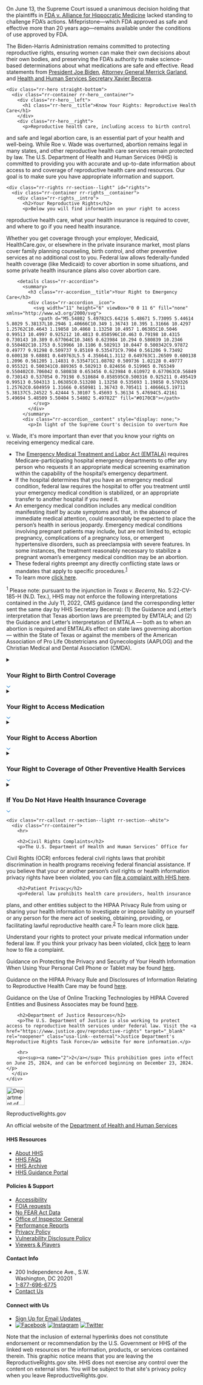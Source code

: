 <html lang="en" class="" style="--wm-toolbar-height: 74px;"><head>
          <p style="break-inside: avoid;">On June 13, the Supreme Court issued a unanimous decision holding that the plaintiffs in <a href="https://www.supremecourt.gov/opinions/23pdf/23-235_n7ip.pdf" target="_blank" rel="noopener" class="usa-link--external">FDA v. Alliance for Hippocratic Medicine</a>
 lacked standing to challenge FDA’s actions. Mifepristone—which FDA 
approved as safe and effective more than 20 years ago—remains available 
under the conditions of use approved by FDA.</p>
          <p style="break-inside: avoid;">The Biden-Harris 
Administration remains committed to protecting reproductive rights, 
ensuring women can make their own decisions about their own bodies, and 
preserving the FDA’s authority to make science-based determinations 
about what medications are safe and effective. Read statements from
            <a href="https://www.whitehouse.gov/briefing-room/statements-releases/2024/06/13/statement-from-president-joe-biden-on-supreme-court-decision-on-fda-v-alliance-for-hippocratic-medicine/" target="_blank" rel="noopener" class="usa-link--external">President Joe Biden</a>,
            <a href="https://www.justice.gov/opa/pr/attorney-general-merrick-b-garland-statement-supreme-courts-decision-fda-v-alliance" target="_blank" rel="noopener" class="usa-link--external">Attorney General Merrick Garland</a>, and
            <a href="https://www.hhs.gov/about/news/2024/06/13/hhs-secretary-xavier-becerra-statement-supreme-court-decision-food-drug-administration-alliance-hippocratic-medicine.html" target="_blank" rel="noopener noreferrer" class="usa-link--external">Health and Human Services Secretary Xavier Becerra</a>.
          </p>
        </div>
      </div>
    </div>

    <div class="rr-hero straight-bottom">
      <div class="rr-container rr-hero__container">
        <div class="rr-hero__left">
          <h1 class="rr-hero__title">Know Your Rights: Reproductive Health Care</h1>
        </div>
        <div class="rr-hero__right">
          <p>Reproductive health care, including access to birth control
 and safe and legal abortion care, is an essential part of your health 
and well-being. While Roe&nbsp;v.&nbsp;Wade was overturned, abortion 
remains legal in many states, and other reproductive health care 
services remain protected by law. The U.S. Department of Health and 
Human Services (HHS) is committed to providing you with accurate and 
up-to-date information about access to and coverage of reproductive 
health care and resources. Our goal is to make sure you have appropriate
 information and support.</p>
        </div>
      </div>
    </div>

    <div class="rr-rights rr-section--light" id="rights">
      <div class="rr-container rr-rights__container">
        <div class="rr-rights__intro">
          <h2>Your Reproductive Rights</h2>
          <p>Below you will find information on your right to access 
reproductive health care, what your health insurance is required to 
cover, and where to go if you need health insurance.</p>
          <p>Whether you get coverage through your employer, Medicaid, 
HealthCare.gov, or elsewhere in the private insurance market, most plans
 cover family planning counseling, birth control, and other preventive 
services at no additional cost to you.  Federal law allows 
federally-funded health coverage (like Medicaid) to cover abortion in 
some situations, and some private health insurance plans also cover 
abortion care.</p>
        </div>

        <details class="rr-accordion">
          <summary>
            <h3 class="rr-accordion__title">Your Right to Emergency Care</h3>
            <div class="rr-accordion__icon">
              <svg width="11" height="6" viewBox="0 0 11 6" fill="none" xmlns="http://www.w3.org/2000/svg">
                <path d="M5.54802 5.49782C5.64216 5.48671 5.73095 5.44614 5.8029 5.38137L10.2946 1.40666C10.349 1.36743 10.395 1.31666 10.4297 1.25762C10.4643 1.19858 10.4868 1.13258 10.4957 1.06385C10.5046 0.99513 10.4997 0.925212 10.4813 0.858596C10.463 0.79198 10.4315 0.730143 10.389 0.677064C10.3465 0.623984 10.294 0.580839 10.2346 0.550402C10.1753 0.519966 10.1106 0.502913 10.0447 0.500342C9.97872 0.49777 9.91298 0.509737 9.85169 0.535471C9.7904 0.561206 9.73492 0.600138 9.68881 0.649763L5.5 4.35664L1.3112 0.649763C1.26509 0.600138 1.2096 0.561205 1.14831 0.535471C1.08702 0.509736 1.02128 0.49777 0.955321 0.500341C0.889365 0.502913 0.824656 0.519965 0.765349 0.550402C0.706042 0.580838 0.653456 0.623984 0.610972 0.677063C0.56849 0.730143 0.537054 0.79198 0.518684 0.858595C0.500316 0.925211 0.495419 0.99513 0.504313 1.06385C0.513208 1.13258 0.535693 1.19858 0.570326 1.25762C0.604959 1.31666 0.650981 1.36743 0.705411 1.40666L5.19711 5.38137C5.24522 5.42444 5.30107 5.45693 5.36134 5.47694C5.42161 5.49694 5.48509 5.50404 5.54802 5.49782Z" fill="#0170CB"></path>
              </svg>
            </div>
          </summary>
          <div class="rr-accordion__content" style="display: none;">
            <p>In light of the Supreme Court's decision to overturn Roe 
v. Wade, it's more important than ever that you know your rights on 
receiving emergency medical care.</p>
            <ul>
              <li>The
                <a href="https://www.cms.gov/medicareprovider-enrollment-and-certificationsurveycertificationgeninfopolicy-and-memos-states-and/reinforcement-emtala-obligations-specific-patients-who-are-pregnant-or-are-experiencing-pregnancy" target="_blank" rel="noopener" class="usa-link--external">Emergency Medical Treatment and Labor Act (EMTALA)</a>
 requires Medicare-participating hospital emergency departments to offer
 any person who requests it an appropriate medical screening examination
 within the capability of the hospital’s emergency department.</li>
              <li>If the hospital determines that you have an emergency 
medical condition, federal law requires the hospital to offer you 
treatment until your emergency medical condition is stabilized, or an 
appropriate transfer to another hospital if you need it.</li>
              <li>An emergency medical condition includes any medical 
condition manifesting itself by acute symptoms and that, in the absence 
of immediate medical attention, could reasonably be expected to place 
the person’s health in serious jeopardy.  Emergency medical conditions 
involving pregnant patients may include, but are not limited to, ectopic
 pregnancy, complications of a pregnancy loss, or emergent hypertensive 
disorders, such as preeclampsia with severe features.  In some 
instances, the treatment reasonably necessary to stabilize a pregnant 
woman’s emergency medical condition may be an abortion.</li>
              <li>These federal rights preempt any directly conflicting state laws or mandates that apply to specific procedures.<sup><a href="#1">1</a></sup></li>
              <li>To learn more <a href="https://reproductiverights.gov/emergency-care">click here</a>.</li>
            </ul>
            <p><sup><a name="1">1</a></sup> Please note: pursuant to the injunction in <em>Texas v. Becerra</em>,
 No. 5:22-CV-185-H (N.D. Tex.), HHS may not enforce the following 
interpretations contained in the July 11, 2022, CMS guidance (and the 
corresponding letter sent the same day by HHS Secretary Becerra): (1) 
the Guidance and Letter’s interpretation that Texas abortion laws are 
preempted by EMTALA; and (2) the Guidance and Letter’s interpretation of
 EMTALA — both as to when an abortion is required and EMTALA’s effect on
 state laws governing abortion — within the State of Texas or against 
the members of the American Association of Pro Life Obstetricians and 
Gynecologists (AAPLOG) and the Christian Medical and Dental Association 
(CMDA).</p>
          </div>
        </details>
        <details class="rr-accordion">
          <summary>
            <h3 class="rr-accordion__title">Your Right to Birth Control Coverage</h3>
            <div class="rr-accordion__icon">
              <svg width="11" height="6" viewBox="0 0 11 6" fill="none" xmlns="http://www.w3.org/2000/svg">
                <path d="M5.54802 5.49782C5.64216 5.48671 5.73095 5.44614 5.8029 5.38137L10.2946 1.40666C10.349 1.36743 10.395 1.31666 10.4297 1.25762C10.4643 1.19858 10.4868 1.13258 10.4957 1.06385C10.5046 0.99513 10.4997 0.925212 10.4813 0.858596C10.463 0.79198 10.4315 0.730143 10.389 0.677064C10.3465 0.623984 10.294 0.580839 10.2346 0.550402C10.1753 0.519966 10.1106 0.502913 10.0447 0.500342C9.97872 0.49777 9.91298 0.509737 9.85169 0.535471C9.7904 0.561206 9.73492 0.600138 9.68881 0.649763L5.5 4.35664L1.3112 0.649763C1.26509 0.600138 1.2096 0.561205 1.14831 0.535471C1.08702 0.509736 1.02128 0.49777 0.955321 0.500341C0.889365 0.502913 0.824656 0.519965 0.765349 0.550402C0.706042 0.580838 0.653456 0.623984 0.610972 0.677063C0.56849 0.730143 0.537054 0.79198 0.518684 0.858595C0.500316 0.925211 0.495419 0.99513 0.504313 1.06385C0.513208 1.13258 0.535693 1.19858 0.570326 1.25762C0.604959 1.31666 0.650981 1.36743 0.705411 1.40666L5.19711 5.38137C5.24522 5.42444 5.30107 5.45693 5.36134 5.47694C5.42161 5.49694 5.48509 5.50404 5.54802 5.49782Z" fill="#0170CB"></path>
              </svg>
            </div>
          </summary>
          <div class="rr-accordion__content">
            <p>The Affordable Care Act requires most employer-based 
health plans and private health insurance plans to cover family planning
 counseling and to cover certain birth control methods with no 
out-of-pocket costs to you if you have a prescription. This includes, 
but is not limited to:</p>
            <ul>
              <li>Hormonal methods, like birth control pills and vaginal rings</li>
              <li>Implanted devices, like intrauterine devices (IUDs)</li>
              <li>Emergency contraception, like Plan B® and ella® </li>
              <li>Barrier methods, like diaphragms and sponges</li>
              <li>Patient education and counseling</li>
              <li>Sterilization procedures</li>
              <li>And additional forms of contraceptives approved, granted, or cleared by the Food and Drug Administration (FDA)</li>
            </ul>
            <p>To learn more about birth control coverage requirements for different types of health coverage, visit <a href="https://www.healthcare.gov/coverage/birth-control-benefits/" class="usa-link--external" target="_blank" rel="noopener">here</a>. To learn more about birth control methods, visit <a href="https://www.fda.gov/consumers/womens-health-topics/birth-control" class="usa-link--external" target="_blank" rel="noopener">here</a>.</p>
            <p>Some birth control methods are available over-the-counter and without a prescription including:</p>
            <ul>
              <li>Emergency contraception, like Plan B®</li>
              <li>Condoms</li>
              <li>Birth control pills, like Opill®</li>
            </ul>
          </div>
        </details>
        <details class="rr-accordion">
          <summary>
            <h3 class="rr-accordion__title">Your Right to Access Medication</h3>
            <div class="rr-accordion__icon">
              <svg width="11" height="6" viewBox="0 0 11 6" fill="none" xmlns="http://www.w3.org/2000/svg">
                <path d="M5.54802 5.49782C5.64216 5.48671 5.73095 5.44614 5.8029 5.38137L10.2946 1.40666C10.349 1.36743 10.395 1.31666 10.4297 1.25762C10.4643 1.19858 10.4868 1.13258 10.4957 1.06385C10.5046 0.99513 10.4997 0.925212 10.4813 0.858596C10.463 0.79198 10.4315 0.730143 10.389 0.677064C10.3465 0.623984 10.294 0.580839 10.2346 0.550402C10.1753 0.519966 10.1106 0.502913 10.0447 0.500342C9.97872 0.49777 9.91298 0.509737 9.85169 0.535471C9.7904 0.561206 9.73492 0.600138 9.68881 0.649763L5.5 4.35664L1.3112 0.649763C1.26509 0.600138 1.2096 0.561205 1.14831 0.535471C1.08702 0.509736 1.02128 0.49777 0.955321 0.500341C0.889365 0.502913 0.824656 0.519965 0.765349 0.550402C0.706042 0.580838 0.653456 0.623984 0.610972 0.677063C0.56849 0.730143 0.537054 0.79198 0.518684 0.858595C0.500316 0.925211 0.495419 0.99513 0.504313 1.06385C0.513208 1.13258 0.535693 1.19858 0.570326 1.25762C0.604959 1.31666 0.650981 1.36743 0.705411 1.40666L5.19711 5.38137C5.24522 5.42444 5.30107 5.45693 5.36134 5.47694C5.42161 5.49694 5.48509 5.50404 5.54802 5.49782Z" fill="#0170CB"></path>
              </svg>
            </div>
          </summary>
          <div class="rr-accordion__content">
            <p>The law prohibits pharmacies that receive federal 
financial assistance from discriminating on the basis of race, color, 
national origin, sex, age, and disability in their health programs and 
activities. While pharmacies regularly dispense medications; make 
determinations regarding the suitability of a prescribed medication for a
 patient; and advise patients about medications and how to take them, 
pharmacies that receive federal financial assistance may not 
discriminate against pharmacy customers on the bases prohibited by 
statute when they do so. Read the guidance for the nation's retail 
pharmacies <a href="https://www.hhs.gov/civil-rights/for-individuals/special-topics/reproductive-healthcare/pharmacies-guidance/index.html" class="usa-link--external" target="_blank" rel="noopener">here</a>.</p>
            <p>HHS is committed to ensuring that people are able to 
access health care free from discrimination.  If you believe that you or
 another person’s civil rights have been violated, you can file a 
complaint with HHS <a href="https://www.hhs.gov/civil-rights/filing-a-complaint/index.html" class="usa-link--external" target="_blank" rel="noopener">here</a></p>
          </div>
        </details>
        <details class="rr-accordion">
          <summary>
            <h3 class="rr-accordion__title">Your Right to Access Abortion</h3>
            <div class="rr-accordion__icon">
              <svg width="11" height="6" viewBox="0 0 11 6" fill="none" xmlns="http://www.w3.org/2000/svg">
                <path d="M5.54802 5.49782C5.64216 5.48671 5.73095 5.44614 5.8029 5.38137L10.2946 1.40666C10.349 1.36743 10.395 1.31666 10.4297 1.25762C10.4643 1.19858 10.4868 1.13258 10.4957 1.06385C10.5046 0.99513 10.4997 0.925212 10.4813 0.858596C10.463 0.79198 10.4315 0.730143 10.389 0.677064C10.3465 0.623984 10.294 0.580839 10.2346 0.550402C10.1753 0.519966 10.1106 0.502913 10.0447 0.500342C9.97872 0.49777 9.91298 0.509737 9.85169 0.535471C9.7904 0.561206 9.73492 0.600138 9.68881 0.649763L5.5 4.35664L1.3112 0.649763C1.26509 0.600138 1.2096 0.561205 1.14831 0.535471C1.08702 0.509736 1.02128 0.49777 0.955321 0.500341C0.889365 0.502913 0.824656 0.519965 0.765349 0.550402C0.706042 0.580838 0.653456 0.623984 0.610972 0.677063C0.56849 0.730143 0.537054 0.79198 0.518684 0.858595C0.500316 0.925211 0.495419 0.99513 0.504313 1.06385C0.513208 1.13258 0.535693 1.19858 0.570326 1.25762C0.604959 1.31666 0.650981 1.36743 0.705411 1.40666L5.19711 5.38137C5.24522 5.42444 5.30107 5.45693 5.36134 5.47694C5.42161 5.49694 5.48509 5.50404 5.54802 5.49782Z" fill="#0170CB"></path>
              </svg>
            </div>
          </summary>
          <div class="rr-accordion__content">
            <p>As a result of the Supreme Court's decision to overturn 
Roe v. Wade, access to abortion will depend on the state you live in 
even more than before.</p>
            <p>Mifepristone, in a regimen with misoprostol, has been 
approved by the Food and Drug Administration (FDA) since 2000 for the 
termination of early pregnancy, and is safe and effective when used as 
directed. Mifepristone for medication abortion currently is available 
for dispensing by mail by certified prescribers or by certified 
pharmacies for prescriptions issued by certified prescribers, in 
addition to in-person dispensing in clinics, medical offices, and 
hospitals.</p>
            <p>If you are covered through Medicaid:</p>
            <ul>
              <li>While federal Medicaid funds can only cover abortion 
in the circumstances of rape, incest or if the patient’s life is in 
danger, there are over a dozen states that provide more comprehensive 
coverage for abortion using state Medicaid funds.  To find out more on 
state funding of abortions under Medicaid <a href="https://www.kff.org/medicaid/state-indicator/abortion-under-medicaid/?currentTimeframe=0&amp;sortModel=%7B%22colId%22:%22Location%22,%22sort%22:%22asc%22%7D" class="usa-link--external" target="_blank" rel="noopener">visit this website</a></li>
            </ul>
            <p>If you are covered through your employer, a plan offered 
through the Affordable Care Act Marketplaces, or elsewhere in the 
private market:</p>
            <ul>
              <li>Coverage will vary by state, employer, and insurance 
company. In some states, private health insurance plans (including 
employer coverage) are required or allowed to cover abortion in either 
all or certain circumstances. Review your plan benefits document to find
 out whether your plan covers abortion. If you are using a plan where 
you are not the primary policy holder (for example if you are on a 
parent’s or spouse’s plan), be mindful that the policy holder may 
receive documentation from the plan known as an “Explanation of 
Benefits” that includes information about your care.</li>
            </ul>
            <p>If you need help paying for an abortion, abortion funds 
may be able to provide financial assistance.  Information about abortion
 funds and resources to help are available at <a href="https://www.abortionfinder.org/" class="usa-link--external" target="_blank" rel="noopener">AbortionFinder.org</a></p>
            <p>If you need information on your state’s laws or legal help, you may consider this website: <a href="https://www.abortionfinder.org/" class="usa-link--external" target="_blank" rel="noopener">AbortionFinder.org</a></p>
          </div>
        </details>
        <details class="rr-accordion">
          <summary>
            <h3 class="rr-accordion__title">Your Right to Coverage of Other Preventive Health Services</h3>
            <div class="rr-accordion__icon">
              <svg width="11" height="6" viewBox="0 0 11 6" fill="none" xmlns="http://www.w3.org/2000/svg">
                <path d="M5.54802 5.49782C5.64216 5.48671 5.73095 5.44614 5.8029 5.38137L10.2946 1.40666C10.349 1.36743 10.395 1.31666 10.4297 1.25762C10.4643 1.19858 10.4868 1.13258 10.4957 1.06385C10.5046 0.99513 10.4997 0.925212 10.4813 0.858596C10.463 0.79198 10.4315 0.730143 10.389 0.677064C10.3465 0.623984 10.294 0.580839 10.2346 0.550402C10.1753 0.519966 10.1106 0.502913 10.0447 0.500342C9.97872 0.49777 9.91298 0.509737 9.85169 0.535471C9.7904 0.561206 9.73492 0.600138 9.68881 0.649763L5.5 4.35664L1.3112 0.649763C1.26509 0.600138 1.2096 0.561205 1.14831 0.535471C1.08702 0.509736 1.02128 0.49777 0.955321 0.500341C0.889365 0.502913 0.824656 0.519965 0.765349 0.550402C0.706042 0.580838 0.653456 0.623984 0.610972 0.677063C0.56849 0.730143 0.537054 0.79198 0.518684 0.858595C0.500316 0.925211 0.495419 0.99513 0.504313 1.06385C0.513208 1.13258 0.535693 1.19858 0.570326 1.25762C0.604959 1.31666 0.650981 1.36743 0.705411 1.40666L5.19711 5.38137C5.24522 5.42444 5.30107 5.45693 5.36134 5.47694C5.42161 5.49694 5.48509 5.50404 5.54802 5.49782Z" fill="#0170CB"></path>
              </svg>
            </div>
          </summary>
          <div class="rr-accordion__content">
            <p>Most employer health plans and health insurance plans 
must cover certain other preventive health services with no 
out-of-pocket costs because of the Affordable Care Act.  Specifically, 
they are required to cover women’s preventive health services, 
including:</p>
            <ul>
              <li>An annual well-woman visit to screen your health 
(which may be completed at a single visit or part of a series of visits 
over time) including a pap smear, breast exam and regular checkup</li>
              <li>Certain counseling and screening services</li>
              <li>Breast and cervical cancer screenings</li>
              <li>Prenatal care, which is care you would receive while pregnant</li>
              <li>Breastfeeding services and supplies</li>
              <li>Interpersonal violence screening and counseling (e.g., sexual assault evidence collection exams)</li>
              <li>HIV screening and sexually transmitted infection (STI) counseling</li>
            </ul>
          </div>
        </details>
        <details class="rr-accordion">
          <summary>
            <h3 class="rr-accordion__title">If You Do Not Have Health Insurance Coverage</h3>
            <div class="rr-accordion__icon">
              <svg width="11" height="6" viewBox="0 0 11 6" fill="none" xmlns="http://www.w3.org/2000/svg">
                <path d="M5.54802 5.49782C5.64216 5.48671 5.73095 5.44614 5.8029 5.38137L10.2946 1.40666C10.349 1.36743 10.395 1.31666 10.4297 1.25762C10.4643 1.19858 10.4868 1.13258 10.4957 1.06385C10.5046 0.99513 10.4997 0.925212 10.4813 0.858596C10.463 0.79198 10.4315 0.730143 10.389 0.677064C10.3465 0.623984 10.294 0.580839 10.2346 0.550402C10.1753 0.519966 10.1106 0.502913 10.0447 0.500342C9.97872 0.49777 9.91298 0.509737 9.85169 0.535471C9.7904 0.561206 9.73492 0.600138 9.68881 0.649763L5.5 4.35664L1.3112 0.649763C1.26509 0.600138 1.2096 0.561205 1.14831 0.535471C1.08702 0.509736 1.02128 0.49777 0.955321 0.500341C0.889365 0.502913 0.824656 0.519965 0.765349 0.550402C0.706042 0.580838 0.653456 0.623984 0.610972 0.677063C0.56849 0.730143 0.537054 0.79198 0.518684 0.858595C0.500316 0.925211 0.495419 0.99513 0.504313 1.06385C0.513208 1.13258 0.535693 1.19858 0.570326 1.25762C0.604959 1.31666 0.650981 1.36743 0.705411 1.40666L5.19711 5.38137C5.24522 5.42444 5.30107 5.45693 5.36134 5.47694C5.42161 5.49694 5.48509 5.50404 5.54802 5.49782Z" fill="#0170CB"></path>
              </svg>
            </div>
          </summary>
          <div class="rr-accordion__content">
            <ul>
              <li>Go to <a href="https://www.healthcare.gov/" class="usa-link--external" target="_blank" rel="noopener">HealthCare.gov</a> and see if you qualify for insurance coverage and financial assistance to make coverage more affordable.</li>
              <li><strong>Title X Family Planning Clinics</strong> 
provide a broad range of family planning services and provide preventive
 health services that benefit reproductive health, such as STI and HIV 
testing, HIV counseling, and HPV vaccines. <a href="https://opa-fpclinicdb.hhs.gov/" class="usa-link--external" target="_blank" rel="noopener">Find a Title X Family Planning Clinic near you.</a></li>
              <li><strong>Health centers</strong> are community-based organizations that deliver high-quality primary health care services, regardless of your ability to pay. <a href="https://findahealthcenter.hrsa.gov/" class="usa-link--external" target="_blank" rel="noopener">Find a health center near you.</a></li>
              <li>The <strong>Ryan White HIV/AIDS Program</strong> provides medical care, medications, and essential support services to people with HIV. <a href="https://ryanwhite.hrsa.gov/hiv-care/services" class="usa-link--external" target="_blank" rel="noopener">Find how to get HIV care and services through the Ryan White HIV/AIDS Program near you.</a></li>
            </ul>
          </div>
        </details>
      </div>
    </div>

    <div class="rr-callout rr-section--light rr-section--white">
      <div class="rr-container">
        <hr>

        <h2>Civil Rights Complaints</h2>
        <p>The U.S. Department of Health and Human Services’ Office for 
Civil Rights (OCR) enforces federal civil rights laws that prohibit 
discrimination in health programs receiving federal financial 
assistance.  If you believe that your or another person’s civil rights 
or health information privacy rights have been violated, you can <a href="https://www.hhs.gov/ocr/complaints/index.html" target="_blank" rel="noopener" class="usa-link--external">file a complaint with HHS here</a>.</p>

        <h2>Patient Privacy</h2>
        <p>Federal law prohibits health care providers, health insurance
 plans, and other entities subject to the HIPAA Privacy Rule from using 
or sharing your health information to investigate or impose liability on
 yourself or any person for the mere act of seeking, obtaining, 
providing, or facilitating lawful reproductive health care.<sup><a href="#2">2</a></sup> To learn more click <a href="https://www.hhs.gov/hipaa/for-professionals/special-topics/reproductive-health/index.html" target="_blank" rel="noopener" class="usa-link--external">here</a>.</p>
        <p>Understand your rights to protect your private medical 
information under federal law.  If you think your privacy has been 
violated, click <a href="https://www.hhs.gov/hipaa/filing-a-complaint/complaint-process/index.html" target="_blank" rel="noopener" class="usa-link--external">here</a> to learn how to file a complaint.</p>
        <p>Guidance on Protecting the Privacy and Security of Your 
Health Information When Using Your Personal Cell Phone or Tablet may be 
found <a href="https://www.hhs.gov/hipaa/for-professionals/privacy/guidance/cell-phone-hipaa/index.html" target="_blank" rel="noopener" class="usa-link--external">here</a>.</p>
        <p>Guidance on the HIPAA Privacy Rule and Disclosures of Information Relating to Reproductive Health Care may be found <a href="https://www.hhs.gov/hipaa/for-professionals/privacy/guidance/phi-reproductive-health/index.html" target="_blank" rel="noopener" class="usa-link--external">here</a>.</p>
        <p>Guidance on the Use of Online Tracking Technologies by HIPAA Covered Entities and Business Associates may be found <a href="https://www.hhs.gov/hipaa/for-professionals/privacy/guidance/hipaa-online-tracking/index.html" target="_blank" rel="noopener" class="usa-link--external">here</a>.</p>

        <h2>Department of Justice Resources</h2>
        <p>The U.S. Department of Justice is also working to protect access to reproductive health services under federal law. Visit the <a href="https://www.justice.gov/reproductive-rights" target="_blank" rel="noopener" class="usa-link--external">Justice Department's Reproductive Rights Task Force</a> website for more information.</p>

        <hr>
        <p><sup><a name="2">2</a></sup> This prohibition goes into effect on June 25, 2024, and can be enforced beginning on December 23, 2024.</p>
      </div>
    </div>
  </main>

  <footer class="usa-footer usa-footer--big">
    <div class="usa-identifier padding-top-3">
      <section class="usa-identifier__section usa-identifier__section--masthead" aria-label="Agency identifier,">
        <div class="usa-identifier__container">
          <div class="usa-identifier__logos">
            <a href="https://www.hhs.gov/" class="usa-identifier__logo"><img class="usa-identifier__logo-img" src="ReproductiveRights.gov%20-%20Know%20Your%20Rights_%20Reproductive%20Health%20Care_files/hhs-logo.svg" alt="Department of Health and Human Services logo" role="img" width="48" height="48"></a>
          </div>
          <div class="usa-identifier__identity" aria-label="Agency description">
            <p class="usa-identifier__identity-domain">ReproductiveRights.gov</p>
            <p class="usa-identifier__identity-disclaimer">
              An official website of the <a href="https://hhs.gov/" rel="noopener">Department of Health and Human Services</a>
            </p>
          </div>
        </div>
      </section>
    </div>
    <div class="usa-footer__primary-section">
      <div class="grid-container border-top border-bottom">
        <div class="grid-row grid-gap">
          <div class="tablet:grid-col-10">
            <nav class="usa-footer__nav" aria-label="Footer navigation,,">
              <div class="grid-row grid-gap-4">
                <div class="mobile-lg:grid-col-4">
                  <section class="
                      usa-footer__primary-content
                      usa-footer__primary-content--collapsible
                    ">
                    <h4 class="usa-footer__primary-link">HHS Resources</h4>
                    <ul class="usa-list usa-list--unstyled">
                      <li class="usa-footer__secondary-link">
                        <a href="https://www.hhs.gov/about/index.html" rel="noopener">About HHS</a>
                      </li>
                      <li class="usa-footer__secondary-link">
                        <a href="https://www.hhs.gov/answers/" rel="noopener">HHS FAQs</a>
                      </li>
                      <li class="usa-footer__secondary-link">
                        <a href="https://www.hhs.gov/about/archive/index.html" rel="noopener">HHS Archive</a>
                      </li>
                      <li class="usa-footer__secondary-link">
                        <a href="https://www.hhs.gov/guidance/" rel="noopener">HHS Guidance Portal</a>
                      </li>
                    </ul>
                  </section>
                </div>
                <div class="mobile-lg:grid-col-4">
                  <section class="
                      usa-footer__primary-content
                      usa-footer__primary-content--collapsible
                    ">
                    <h4 class="usa-footer__primary-link">Policies &amp; Support</h4>
                    <ul class="usa-list usa-list--unstyled">
                      <li class="usa-footer__secondary-link">
                        <a href="https://www.hhs.gov/web/policies-and-standards/hhs-web-policies/accessibility/index.html" rel="noopener">Accessibility</a>
                      </li>
                      <li class="usa-footer__secondary-link">
                        <a href="https://www.hhs.gov/foia/" rel="noopener">FOIA requests</a>
                      </li>
                      <li class="usa-footer__secondary-link">
                        <a href="https://www.hhs.gov/about/agencies/asa/eeo/resources/no-fear-act/index.html" rel="noopener">No FEAR Act Data</a>
                      </li>
                      <li class="usa-footer__secondary-link">
                        <a href="/https://oig.hhs.gov/" rel="noopener">Office of Inspector General</a>
                      </li>
                      <li class="usa-footer__secondary-link">
                        <a href="/https://www.hhs.gov/about/budget/index.html" rel="noopener">Performance Reports</a>
                      </li>
                      <li class="usa-footer__secondary-link">
                        <a href="/https://www.hhs.gov/privacy.html" rel="noopener">Privacy Policy</a>
                      </li>
                      <li class="usa-footer__secondary-link">
                        <a href="https://www.hhs.gov/vulnerability-disclosure-policy/index.html" rel="noopener">Vulnerability Disclosure Policy</a>
                      </li>
                      <li class="usa-footer__secondary-link">
                        <a href="https://www.hhs.gov/web/policies-and-standards/hhs-web-policies/plugins/index.html" rel="noopener">Viewers &amp; Players</a>
                      </li>
                    </ul>
                  </section>
                </div>
                <div class="mobile-lg:grid-col-4">
                  <section class="
                      usa-footer__primary-content
                      usa-footer__primary-content--collapsible
                    ">
                    <h4 class="usa-footer__primary-link">Contact Info</h4>
                    <ul class="usa-list usa-list--unstyled">
                      <li class="usa-footer__secondary-link">
                        200 Independence Ave., S.W.<br>Washington, DC 20201
                      </li>
                      <li class="usa-footer__secondary-link">
                        <a href="tel:1-877-696-6775">1-877-696-6775</a>
                      </li>
                      <li class="usa-footer__secondary-link">
                        <a href="https://www.hhs.gov/about/contact-us/index.html" rel="noopener">Contact Us</a>
                      </li>
                    </ul>
                  </section>
                  <section class="
                      usa-footer__primary-content
                      usa-footer__primary-content--collapsible
                    ">
                    <h4 class="usa-footer__primary-link">Connect with Us</h4>
                    <ul class="usa-list usa-list--unstyled">
                      <li class="usa-footer__secondary-link">
                        <a href="https://cloud.connect.hhs.gov/subscriptioncenter">Sign Up for Email Updates</a>
                      </li>
                      <li class="usa-footer__secondary-link">
                        <a class="padding-right-1" href="https://www.facebook.com/HHS"><img class="usa-icon--size-3" src="ReproductiveRights.gov%20-%20Know%20Your%20Rights_%20Reproductive%20Health%20Care_files/facebook.svg" alt="Facebook"></a>
                        <a class="padding-right-1" href="https://www.instagram.com/hhsgov/"><img class="usa-icon--size-3" src="ReproductiveRights.gov%20-%20Know%20Your%20Rights_%20Reproductive%20Health%20Care_files/instagram.svg" alt="Instagram"></a>
                        <a href="https://twitter.com/hhsgov"><img class="usa-icon--size-3" src="ReproductiveRights.gov%20-%20Know%20Your%20Rights_%20Reproductive%20Health%20Care_files/twitter.svg" alt="Twitter"></a>
                      </li>
                    </ul>
                  </section>
                </div>
            </div></nav>
          </div>
        </div>
      </div>
    </div>
    <div class="usa-identifier">
      <section class="usa-identifier__section usa-identifier__section--usagov" aria-label="U.S. government information and services,">
        <div class="usa-identifier__container">
          <div class="usa-identifier__usagov-description">
            <p>Note that the inclusion of external hyperlinks does not constitute endorsement or recommendation by the
              U.S. Government or HHS of the linked web resources or the information, products, or services contained
              therein. This graphic notice <span class="usa-link--external external-icon-example"></span> means that
              you are leaving the ReproductiveRights.gov site. HHS does not exercise any control over the content on
              external sites. You will be subject to that site's privacy policy when you leave ReproductiveRights.gov.
            </p>
          </div>
        </div>
      </section>
    </div>
  </footer>

  <script src="ReproductiveRights.gov%20-%20Know%20Your%20Rights_%20Reproductive%20Health%20Care_files/main.min.js"></script>
  <script src="ReproductiveRights.gov%20-%20Know%20Your%20Rights_%20Reproductive%20Health%20Care_files/uswds.min.js"></script>




</body></html>
<!--
     FILE ARCHIVED ON 01:42:23 Jan 15, 2025 AND RETRIEVED FROM THE
     INTERNET ARCHIVE ON 02:26:34 Jan 23, 2025.
     JAVASCRIPT APPENDED BY WAYBACK MACHINE, COPYRIGHT INTERNET ARCHIVE.

     ALL OTHER CONTENT MAY ALSO BE PROTECTED BY COPYRIGHT (17 U.S.C.
     SECTION 108(a)(3)).
-->
<!--
playback timings (ms):
  captures_list: 0.797
  exclusion.robots: 0.057
  exclusion.robots.policy: 0.042
  esindex: 0.012
  cdx.remote: 19.481
  LoadShardBlock: 330.786 (3)
  PetaboxLoader3.datanode: 277.503 (4)
  PetaboxLoader3.resolve: 243.114 (2)
  load_resource: 262.03
-->
